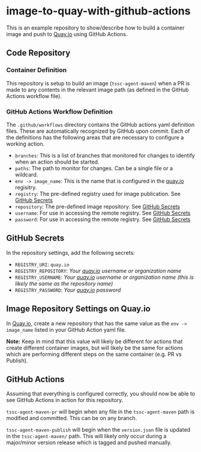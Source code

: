 # image-to-quay-with-github-actions

This is an example repository to show/describe how to build a container image and push to [Quay.io][1] using GitHub Actions.

## Code Repository

### Container Definition
This repository is setup to build an image (`tssc-agent-maven`) when a PR is made to any contents in the relevant image path (as defined in the GitHub Actions workflow file). 

### GitHub Actions Workflow Definition

The `.github/workflows` directory contains the GitHub actions yaml definition files. These are automatically recognized by GitHub upon commit. Each of the definitions has the following areas that are necessary to configure a working action.

- `branches`: This is a list of branches that monitored for changes to identify when an action should be started.
-  `paths`: The path to monitor for changes. Can be a single file or a wildcard.
- `env -> image_name`: This is the name that is configured in the [quay.io][1] regisitry. 
- `registry`: The pre-defined registry used for image publication. See [GitHub Secrets](#github-secrets)
- `repository`: The pre-defined image repository. See [GitHub Secrets](#github-secrets)
- `username`: For use in accessing the remote registry. See [GitHub Secrets](#github-secrets)
- `password`: For use in accessing the remote registry. See [GitHub Secrets](#github-secrets)

## GitHub Secrets

In the repository settings, add the following secrets:

- `REGISTRY_URI`: `quay.io`
- `REGISTRY_REPOSITORY`:  _Your [quay.io][1] username or organization name_
- `REGISTRY_USERNAME`:  _Your [quay.io][1] username or organization name (this is likely the same as the repository name)_
- `REGISTRY_PASSWORD`:  _Your [quay.io][1] password_

## Image Repository Settings on Quay.io

In [Quay.io][1], create a new repository that has the same value as the `env -> image_name` listed in your GitHub Action yaml file. 

**Note:** Keep in mind that this value will likely be different for actions that create different container images, but will likely be the same for actions which are performing different steps on the same container (e.g. PR vs Publish).

## GitHub Actions

Assuming that everything is configured correctly, you should now be able to see GitHub Actions in action for this repository.

`tssc-agent-maven-pr` will begin when any file in the `tssc-agent-maven` path is modified and committed. This can be on any branch.

`tssc-agent-maven-publish` will begin when the `version.json` file is updated in the `tssc-agent-maven/` path. This will likely only occur during a major/minor version release which is tagged and pushed manually.

[1]: https://quay.io



